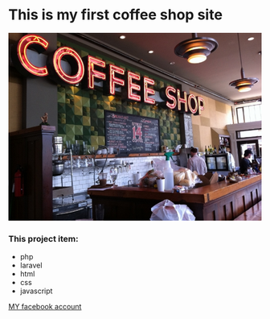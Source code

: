 # This is my first coffee shop site

<img src="img/20201030_133027.jpg" alt="">


### This project item:
- php
- laravel
- html
- css
- javascript

[MY facebook account](https://facebook.com/shimulmajumdarshuvo)
